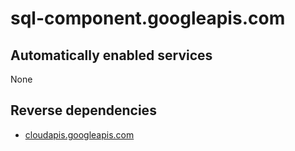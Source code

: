 # sql-component.googleapis.com

## Automatically enabled services

None

## Reverse dependencies

* [cloudapis.googleapis.com](../cloudapis.googleapis.com/)
